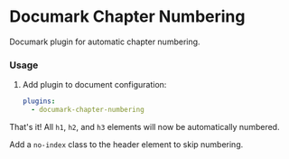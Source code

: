 # Documark Chapter Numbering

Documark plugin for automatic chapter numbering.

### Usage

1. Add plugin to document configuration:

	```yaml
	plugins:
	  - documark-chapter-numbering
	```

That's it! All `h1`, `h2`, and `h3` elements will now be automatically numbered.

Add a `no-index` class to the header element to skip numbering.
